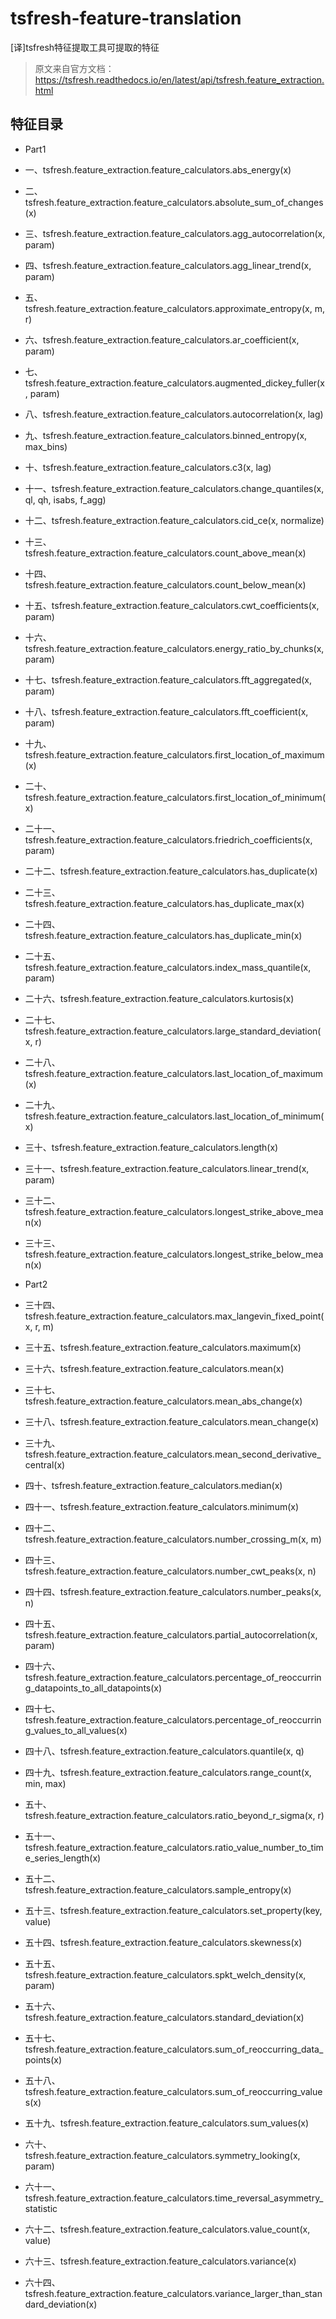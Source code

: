 # tsfresh-feature-translation

[译]tsfresh特征提取工具可提取的特征

> 原文来自官方文档：https://tsfresh.readthedocs.io/en/latest/api/tsfresh.feature_extraction.html

## 特征目录

- Part1

- 一、tsfresh.feature_extraction.feature_calculators.abs_energy(x)
- 二、tsfresh.feature_extraction.feature_calculators.absolute_sum_of_changes(x)
- 三、tsfresh.feature_extraction.feature_calculators.agg_autocorrelation(x, param)
- 四、tsfresh.feature_extraction.feature_calculators.agg_linear_trend(x, param)
- 五、tsfresh.feature_extraction.feature_calculators.approximate_entropy(x, m, r)
- 六、tsfresh.feature_extraction.feature_calculators.ar_coefficient(x, param)
- 七、tsfresh.feature_extraction.feature_calculators.augmented_dickey_fuller(x, param)
- 八、tsfresh.feature_extraction.feature_calculators.autocorrelation(x, lag)
- 九、tsfresh.feature_extraction.feature_calculators.binned_entropy(x, max_bins)
- 十、tsfresh.feature_extraction.feature_calculators.c3(x, lag)
- 十一、tsfresh.feature_extraction.feature_calculators.change_quantiles(x, ql, qh, isabs, f_agg)
- 十二、tsfresh.feature_extraction.feature_calculators.cid_ce(x, normalize)
- 十三、tsfresh.feature_extraction.feature_calculators.count_above_mean(x)
- 十四、tsfresh.feature_extraction.feature_calculators.count_below_mean(x)
- 十五、tsfresh.feature_extraction.feature_calculators.cwt_coefficients(x, param)
- 十六、tsfresh.feature_extraction.feature_calculators.energy_ratio_by_chunks(x, param)
- 十七、tsfresh.feature_extraction.feature_calculators.fft_aggregated(x, param)
- 十八、tsfresh.feature_extraction.feature_calculators.fft_coefficient(x, param)
- 十九、tsfresh.feature_extraction.feature_calculators.first_location_of_maximum(x)
- 二十、tsfresh.feature_extraction.feature_calculators.first_location_of_minimum(x)
- 二十一、tsfresh.feature_extraction.feature_calculators.friedrich_coefficients(x, param)
- 二十二、tsfresh.feature_extraction.feature_calculators.has_duplicate(x)
- 二十三、tsfresh.feature_extraction.feature_calculators.has_duplicate_max(x)
- 二十四、tsfresh.feature_extraction.feature_calculators.has_duplicate_min(x)
- 二十五、tsfresh.feature_extraction.feature_calculators.index_mass_quantile(x, param)
- 二十六、tsfresh.feature_extraction.feature_calculators.kurtosis(x)
- 二十七、tsfresh.feature_extraction.feature_calculators.large_standard_deviation(x, r)
- 二十八、tsfresh.feature_extraction.feature_calculators.last_location_of_maximum(x)
- 二十九、tsfresh.feature_extraction.feature_calculators.last_location_of_minimum(x)
- 三十、tsfresh.feature_extraction.feature_calculators.length(x)
- 三十一、tsfresh.feature_extraction.feature_calculators.linear_trend(x, param)
- 三十二、tsfresh.feature_extraction.feature_calculators.longest_strike_above_mean(x)
- 三十三、tsfresh.feature_extraction.feature_calculators.longest_strike_below_mean(x)

- Part2

- 三十四、tsfresh.feature_extraction.feature_calculators.max_langevin_fixed_point(x, r, m)
- 三十五、tsfresh.feature_extraction.feature_calculators.maximum(x)
- 三十六、tsfresh.feature_extraction.feature_calculators.mean(x)
- 三十七、tsfresh.feature_extraction.feature_calculators.mean_abs_change(x)
- 三十八、tsfresh.feature_extraction.feature_calculators.mean_change(x)
- 三十九、tsfresh.feature_extraction.feature_calculators.mean_second_derivative_central(x)
- 四十、tsfresh.feature_extraction.feature_calculators.median(x)
- 四十一、tsfresh.feature_extraction.feature_calculators.minimum(x)
- 四十二、tsfresh.feature_extraction.feature_calculators.number_crossing_m(x, m)
- 四十三、tsfresh.feature_extraction.feature_calculators.number_cwt_peaks(x, n)
- 四十四、tsfresh.feature_extraction.feature_calculators.number_peaks(x, n)
- 四十五、tsfresh.feature_extraction.feature_calculators.partial_autocorrelation(x, param)
- 四十六、tsfresh.feature_extraction.feature_calculators.percentage_of_reoccurring_datapoints_to_all_datapoints(x)
- 四十七、tsfresh.feature_extraction.feature_calculators.percentage_of_reoccurring_values_to_all_values(x)
- 四十八、tsfresh.feature_extraction.feature_calculators.quantile(x, q)
- 四十九、tsfresh.feature_extraction.feature_calculators.range_count(x, min, max)
- 五十、tsfresh.feature_extraction.feature_calculators.ratio_beyond_r_sigma(x, r)
- 五十一、tsfresh.feature_extraction.feature_calculators.ratio_value_number_to_time_series_length(x)
- 五十二、tsfresh.feature_extraction.feature_calculators.sample_entropy(x)
- 五十三、tsfresh.feature_extraction.feature_calculators.set_property(key, value)
- 五十四、tsfresh.feature_extraction.feature_calculators.skewness(x)
- 五十五、tsfresh.feature_extraction.feature_calculators.spkt_welch_density(x, param)
- 五十六、tsfresh.feature_extraction.feature_calculators.standard_deviation(x)
- 五十七、tsfresh.feature_extraction.feature_calculators.sum_of_reoccurring_data_points(x)
- 五十八、tsfresh.feature_extraction.feature_calculators.sum_of_reoccurring_values(x)
- 五十九、tsfresh.feature_extraction.feature_calculators.sum_values(x)
- 六十、tsfresh.feature_extraction.feature_calculators.symmetry_looking(x, param)
- 六十一、tsfresh.feature_extraction.feature_calculators.time_reversal_asymmetry_statistic
- 六十二、tsfresh.feature_extraction.feature_calculators.value_count(x, value)
- 六十三、tsfresh.feature_extraction.feature_calculators.variance(x)
- 六十四、tsfresh.feature_extraction.feature_calculators.variance_larger_than_standard_deviation(x)